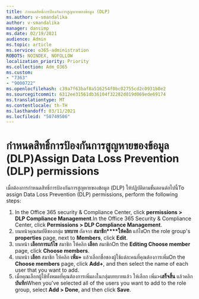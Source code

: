 ```yaml
---
title: กําหนดสิทธิ์การป้องกันการสูญหายของข้อมูล (DLP)
ms.author: v-smandalika
author: v-smandalika
manager: dansimp
ms.date: 02/19/2021
audience: Admin
ms.topic: article
ms.service: o365-administration
ROBOTS: NOINDEX, NOFOLLOW
localization_priority: Priority
ms.collection: Adm_O365
ms.custom:
- "7363"
- "9000722"
ms.openlocfilehash: c39a7f63baf8a516254f0bc02755cd2c0931b0e2
ms.sourcegitcommit: 6312ee31561db36104f32282d019d069ede69174
ms.translationtype: MT
ms.contentlocale: th-TH
ms.lasthandoff: 03/11/2021
ms.locfileid: "50749506"
---
```

# <a name="assign-data-loss-prevention-dlp-permissions"></a><span data-ttu-id="25694-102">กําหนดสิทธิ์การป้องกันการสูญหายของข้อมูล (DLP)</span><span class="sxs-lookup"><span data-stu-id="25694-102">Assign Data Loss Prevention (DLP) permissions</span></span>

<span data-ttu-id="25694-103">เมื่อต้องการกําหนดสิทธิ์การป้องกันการสูญหายของข้อมูล (DLP) ให้ปฏิบัติตามขั้นตอนต่อไปนี้</span><span class="sxs-lookup"><span data-stu-id="25694-103">To assign Data Loss Prevention (DLP) permissions, perform the following steps:</span></span>

1. <span data-ttu-id="25694-104">In the Office 365 security & Compliance Center, click **permissions > DLP Compliance Management**.</span><span class="sxs-lookup"><span data-stu-id="25694-104">In the Office 365 Security & Compliance Center, click **Permissions > DLP Compliance Management**.</span></span>
2. <span data-ttu-id="25694-105">บนหน้าคุณสมบัติของกลุ่ม **บทบาท** ถัดจาก **สมาชิก\*\*\*\*ให้คลิก** แก้ไข</span><span class="sxs-lookup"><span data-stu-id="25694-105">On the role group's **properties** page, next to **Members**, click **Edit**.</span></span>
3. <span data-ttu-id="25694-106">บนหน้า **เลือกการแก้ไข** สมาชิก ให้คลิก **เลือก** สมาชิก</span><span class="sxs-lookup"><span data-stu-id="25694-106">On the **Editing Choose member** page, click **Choose members**.</span></span>
4. <span data-ttu-id="25694-107">บนหน้า **เลือก** สมาชิก ให้คลิก **เพิ่ม+** แล้วเลือกชื่อของผู้ใช้แต่ละคนที่คุณต้องการเพิ่ม</span><span class="sxs-lookup"><span data-stu-id="25694-107">On the **Choose members** page, click **Add+**, and then select the name of each user that you want to add.</span></span>
5. <span data-ttu-id="25694-108">เมื่อคุณเลือกผู้ใช้ทั้งหมดที่คุณต้องการเพิ่มลงในกลุ่มบทบาทแล้ว ให้เลือก เพิ่ม>**เสร็จสิ้น** แล้วคลิก **บันทึก**</span><span class="sxs-lookup"><span data-stu-id="25694-108">When you've selected all of the users you want to add to the role group, select **Add > Done**, and then click **Save**.</span></span>
